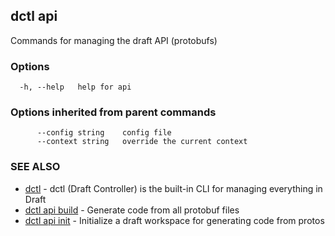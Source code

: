 ## dctl api

Commands for managing the draft API (protobufs)

### Options

```
  -h, --help   help for api
```

### Options inherited from parent commands

```
      --config string    config file
      --context string   override the current context
```

### SEE ALSO

* [dctl](dctl.md)	 - dctl (Draft Controller) is the built-in CLI for managing everything in Draft
* [dctl api build](dctl_api_build.md)	 - Generate code from all protobuf files
* [dctl api init](dctl_api_init.md)	 - Initialize a draft workspace for generating code from protos

